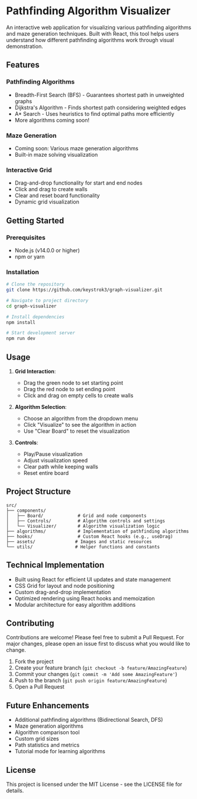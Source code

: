 # Pathfinding Algorithm Visualizer

An interactive web application for visualizing various pathfinding algorithms and maze generation techniques. Built with React, this tool helps users understand how different pathfinding algorithms work through visual demonstration.

## Features

### Pathfinding Algorithms
- Breadth-First Search (BFS) - Guarantees shortest path in unweighted graphs
- Dijkstra's Algorithm - Finds shortest path considering weighted edges
- A* Search - Uses heuristics to find optimal paths more efficiently
- More algorithms coming soon!

### Maze Generation
- Coming soon: Various maze generation algorithms
- Built-in maze solving visualization

### Interactive Grid
- Drag-and-drop functionality for start and end nodes
- Click and drag to create walls
- Clear and reset board functionality
- Dynamic grid visualization

## Getting Started

### Prerequisites
- Node.js (v14.0.0 or higher)
- npm or yarn

### Installation
```bash
# Clone the repository
git clone https://github.com/keystrok3/graph-visualizer.git

# Navigate to project directory
cd graph-visualizer

# Install dependencies
npm install

# Start development server
npm run dev
```

## Usage

1. **Grid Interaction**:
   - Drag the green node to set starting point
   - Drag the red node to set ending point
   - Click and drag on empty cells to create walls

2. **Algorithm Selection**:
   - Choose an algorithm from the dropdown menu
   - Click "Visualize" to see the algorithm in action
   - Use "Clear Board" to reset the visualization

3. **Controls**:
   - Play/Pause visualization
   - Adjust visualization speed
   - Clear path while keeping walls
   - Reset entire board

## Project Structure

```
src/
├── components/
│   ├── Board/             # Grid and node components
│   ├── Controls/          # Algorithm controls and settings
│   └── Visualizer/        # Algorithm visualization logic
├── algorithms/            # Implementation of pathfinding algorithms
├── hooks/                 # Custom React hooks (e.g., useDrag)
├── assets/               # Images and static resources
└── utils/                # Helper functions and constants
```

## Technical Implementation

- Built using React for efficient UI updates and state management
- CSS Grid for layout and node positioning
- Custom drag-and-drop implementation
- Optimized rendering using React hooks and memoization
- Modular architecture for easy algorithm additions

## Contributing

Contributions are welcome! Please feel free to submit a Pull Request. For major changes, please open an issue first to discuss what you would like to change.

1. Fork the project
2. Create your feature branch (`git checkout -b feature/AmazingFeature`)
3. Commit your changes (`git commit -m 'Add some AmazingFeature'`)
4. Push to the branch (`git push origin feature/AmazingFeature`)
5. Open a Pull Request

## Future Enhancements

- Additional pathfinding algorithms (Bidirectional Search, DFS)
- Maze generation algorithms
- Algorithm comparison tool
- Custom grid sizes
- Path statistics and metrics
- Tutorial mode for learning algorithms

## License

This project is licensed under the MIT License - see the LICENSE file for details.